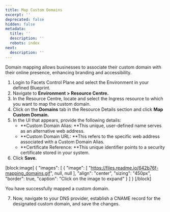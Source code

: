 ```yaml
---
title: Map Custom Domains
excerpt: ''
deprecated: false
hidden: false
metadata:
  title: ''
  description: ''
  robots: index
next:
  description: ''
---
```

Domain mapping allows businesses to associate their custom domain with their online presence, enhancing branding and accessibility.

1. Login to Facets Control Plane and select the Environment in your defined Blueprint.
2. Navigate to **Environment > Resource Centre.**
3. In the Resource Centre, locate and select the Ingress resource to which you want to map the custom domain.
4. Click on the **Domains** tab in the Resource Details section and click **Map Custom Domain.**
5. In the UI that appears, provide the following details:
   - **Custom Domain Alias: **This unique, user-defined name serves as an alternative web address. 
   - **Custom Domain URL: **This refers to the specific web address associated with a Custom Domain Alias.
   - **Certificate Reference: **This unique identifier points to a security certificate stored in your system.
6. Click **Save.**

[block:image]
{
  "images": [
    {
      "image": [
        "https://files.readme.io/642b76f-mapping_domains.gif",
        null,
        null
      ],
      "align": "center",
      "sizing": "450px",
      "border": true,
      "caption": "Click on the image to expand"
    }
  ]
}
[/block]

You have successfully mapped a custom domain.

7. Now, navigate to your DNS provider, establish a CNAME record for the designated custom domain, and save the changes.